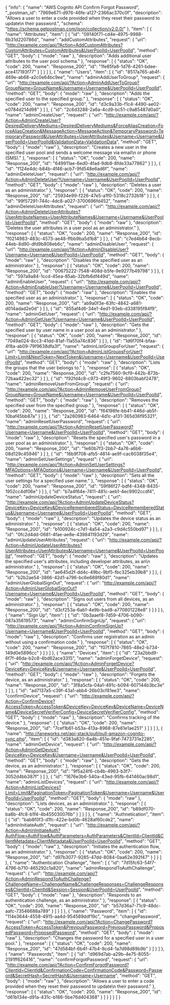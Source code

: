 {
  "info": {
    "name": "AWS Cognito API Confirm Forgot Password",
    "_postman_id": "7969e671-d976-46fe-a127-2366ac370c0f",
    "description": "Allows a user to enter a code provided when they reset their password to update\n            their password.",
    "schema": "https://schema.getpostman.com/json/collection/v2.0.0/"
  },
  "item": [
    {
      "name": "Attributes",
      "item": [
        {
          "id": "09140f71-cd4e-4975-9988-6b31d220786d",
          "name": "addCustomAttributes",
          "request": {
            "url": "http://example.com/api/?Action=AddCustomAttributes?CustomAttributes=CustomAttributes&UserPoolId=UserPoolId",
            "method": "GET",
            "body": {
              "mode": "raw"
            },
            "description": "Adds additional user attributes to the user pool schema."
          },
          "response": [
            {
              "status": "OK",
              "code": 200,
              "name": "Response_200",
              "id": "1fe85fa8-1d76-4261-bdee-ace417193f77"
            }
          ]
        }
      ]
    },
    {
      "name": "Users",
      "item": [
        {
          "id": "8517a765-ab4f-469e-ab68-a2c0e64bc9ee",
          "name": "adminAddUserToGroup",
          "request": {
            "url": "http://example.com/api/?Action=AdminAddUserToGroup?GroupName=GroupName&Username=Username&UserPoolId=UserPoolId",
            "method": "GET",
            "body": {
              "mode": "raw"
            },
            "description": "Adds the specified user to the specified group."
          },
          "response": [
            {
              "status": "OK",
              "code": 200,
              "name": "Response_200",
              "id": "d3c9a33b-f1c4-4490-ae02-e0784d214d98"
            }
          ]
        },
        {
          "id": "2c6d3288-2a6a-4cd9-bc51-c9a85487d0a0",
          "name": "adminCreateUser",
          "request": {
            "url": "http://example.com/api/?Action=AdminCreateUser?DesiredDeliveryMediums=DesiredDeliveryMediums&ForceAliasCreation=ForceAliasCreation&MessageAction=MessageAction&TemporaryPassword=TemporaryPassword&UserAttributes=UserAttributes&Username=Username&UserPoolId=UserPoolId&ValidationData=ValidationData",
            "method": "GET",
            "body": {
              "mode": "raw"
            },
            "description": "Creates a new user in the specified user pool and sends a welcome message via email\n            or phone (SMS)."
          },
          "response": [
            {
              "status": "OK",
              "code": 200,
              "name": "Response_200",
              "id": "649911ae-6ed0-4fad-9db8-8fde33a77862"
            }
          ]
        },
        {
          "id": "f124e4dc-b84b-4f46-acb7-9fd548e6ad6f",
          "name": "adminDeleteUser",
          "request": {
            "url": "http://example.com/api/?Action=AdminDeleteUser?Username=Username&UserPoolId=UserPoolId",
            "method": "GET",
            "body": {
              "mode": "raw"
            },
            "description": "Deletes a user as an administrator."
          },
          "response": [
            {
              "status": "OK",
              "code": 200,
              "name": "Response_200",
              "id": "25934e99-f226-47e5-a1f0-5318c2732b18"
            }
          ]
        },
        {
          "id": "99f57291-744c-4dc8-a027-3700696fd452",
          "name": "adminDeleteUserAttributes",
          "request": {
            "url": "http://example.com/api/?Action=AdminDeleteUserAttributes?UserAttributeNames=UserAttributeNames&Username=Username&UserPoolId=UserPoolId",
            "method": "GET",
            "body": {
              "mode": "raw"
            },
            "description": "Deletes the user attributes in a user pool as an administrator."
          },
          "response": [
            {
              "status": "OK",
              "code": 200,
              "name": "Response_200",
              "id": "f0214983-483c-4573-ae48-ffbb9ba5d1b8"
            }
          ]
        },
        {
          "id": "c7ed4b64-8ecb-44eb-8d90-dfd9b808eb6c",
          "name": "adminDisableUser",
          "request": {
            "url": "http://example.com/api/?Action=AdminDisableUser?Username=Username&UserPoolId=UserPoolId",
            "method": "GET",
            "body": {
              "mode": "raw"
            },
            "description": "Disables the specified user as an administrator."
          },
          "response": [
            {
              "status": "OK",
              "code": 200,
              "name": "Response_200",
              "id": "00675222-7548-408d-b5fe-9e9277b49798"
            }
          ]
        },
        {
          "id": "597a9a84-1ccd-45ea-85ab-32bfb6df449d",
          "name": "adminEnableUser",
          "request": {
            "url": "http://example.com/api/?Action=AdminEnableUser?Username=Username&UserPoolId=UserPoolId",
            "method": "GET",
            "body": {
              "mode": "raw"
            },
            "description": "Enables the specified user as an administrator."
          },
          "response": [
            {
              "status": "OK",
              "code": 200,
              "name": "Response_200",
              "id": "ab9a0f3e-63fc-4842-a681-d014adad2e0d"
            }
          ]
        },
        {
          "id": "855af4d6-34e1-4ed1-93eb-d338195f84f9",
          "name": "adminGetUser",
          "request": {
            "url": "http://example.com/api/?Action=AdminGetUser?Username=Username&UserPoolId=UserPoolId",
            "method": "GET",
            "body": {
              "mode": "raw"
            },
            "description": "Gets the specified user by user name in a user pool as an administrator."
          },
          "response": [
            {
              "status": "OK",
              "code": 200,
              "name": "Response_200",
              "id": "7049a024-8cc3-41dd-81af-11a55a74c836"
            }
          ]
        },
        {
          "id": "1d6f70f4-bfaa-4f8a-ab09-79f9638dfa3f",
          "name": "adminListGroupsForUser",
          "request": {
            "url": "http://example.com/api/?Action=AdminListGroupsForUser?Limit=Limit&NextToken=NextToken&Username=Username&UserPoolId=UserPoolId",
            "method": "GET",
            "body": {
              "mode": "raw"
            },
            "description": "Lists the groups that the user belongs to."
          },
          "response": [
            {
              "status": "OK",
              "code": 200,
              "name": "Response_200",
              "id": "c2fe7560-9cf9-442b-873b-72baa422ec32"
            }
          ]
        },
        {
          "id": "f92fd4c8-c973-49f3-9602-8803babf2478",
          "name": "adminRemoveUserFromGroup",
          "request": {
            "url": "http://example.com/api/?Action=AdminRemoveUserFromGroup?GroupName=GroupName&Username=Username&UserPoolId=UserPoolId",
            "method": "GET",
            "body": {
              "mode": "raw"
            },
            "description": "Removes the specified user from the specified group."
          },
          "response": [
            {
              "status": "OK",
              "code": 200,
              "name": "Response_200",
              "id": "f64198fe-bb41-446d-ab5f-10baf45bb87a"
            }
          ]
        },
        {
          "id": "2a260983-6464-4d1c-a131-365d36f95321",
          "name": "adminResetUserPassword",
          "request": {
            "url": "http://example.com/api/?Action=AdminResetUserPassword?Username=Username&UserPoolId=UserPoolId",
            "method": "GET",
            "body": {
              "mode": "raw"
            },
            "description": "Resets the specified user's password in a user pool as an administrator."
          },
          "response": [
            {
              "status": "OK",
              "code": 200,
              "name": "Response_200",
              "id": "1e60b7f3-2bb7-4a78-a6b6-08d129c45946"
            }
          ]
        },
        {
          "id": "16b9f708-afb5-4814-ae9f-cac6038f35e4",
          "name": "adminSetUserSettings",
          "request": {
            "url": "http://example.com/api/?Action=AdminSetUserSettings?MFAOptions=MFAOptions&Username=Username&UserPoolId=UserPoolId",
            "method": "GET",
            "body": {
              "mode": "raw"
            },
            "description": "Sets all the user settings for a specified user name."
          },
          "response": [
            {
              "status": "OK",
              "code": 200,
              "name": "Response_200",
              "id": "59f86f27-bdf4-4348-8435-1952cc4df06e"
            }
          ]
        },
        {
          "id": "b7a4f64e-7411-481c-aeb1-4ec9902ccdf4",
          "name": "adminUpdateDeviceStatus",
          "request": {
            "url": "http://example.com/api/?Action=AdminUpdateDeviceStatus?DeviceKey=DeviceKey&DeviceRememberedStatus=DeviceRememberedStatus&Username=Username&UserPoolId=UserPoolId",
            "method": "GET",
            "body": {
              "mode": "raw"
            },
            "description": "Updates the device status as an administrator."
          },
          "response": [
            {
              "status": "OK",
              "code": 200,
              "name": "Response_200",
              "id": "b100924c-c7d1-4a54-a2a3-c9d4c550bd97"
            }
          ]
        },
        {
          "id": "0fc2d4dd-0681-4fae-ae8e-439841193d29",
          "name": "adminUpdateUserAttributes",
          "request": {
            "url": "http://example.com/api/?Action=AdminUpdateUserAttributes?UserAttributes=UserAttributes&Username=Username&UserPoolId=UserPoolId",
            "method": "GET",
            "body": {
              "mode": "raw"
            },
            "description": "Updates the specified user's attributes, including developer attributes, as an\n            administrator."
          },
          "response": [
            {
              "status": "OK",
              "code": 200,
              "name": "Response_200",
              "id": "ae645d2f-dd4c-49bc-9bf5-fbc325eb39b8"
            }
          ]
        },
        {
          "id": "b2b2ae54-3866-42d1-a796-bc6e688f80d1",
          "name": "adminUserGlobalSignOut",
          "request": {
            "url": "http://example.com/api/?Action=AdminUserGlobalSignOut?Username=Username&UserPoolId=UserPoolId",
            "method": "GET",
            "body": {
              "mode": "raw"
            },
            "description": "Signs out users from all devices, as an administrator."
          },
          "response": [
            {
              "status": "OK",
              "code": 200,
              "name": "Response_200",
              "id": "d3cf253a-6ab1-4e9b-bad8-a770801228e8"
            }
          ]
        }
      ]
    },
    {
      "name": "Sign Up",
      "item": [
        {
          "id": "0b3aaef8-7d59-4706-b090-087a35619573",
          "name": "adminConfirmSignUp",
          "request": {
            "url": "http://example.com/api/?Action=AdminConfirmSignUp?Username=Username&UserPoolId=UserPoolId",
            "method": "GET",
            "body": {
              "mode": "raw"
            },
            "description": "Confirms user registration as an admin without using a confirmation code."
          },
          "response": [
            {
              "status": "OK",
              "code": 200,
              "name": "Response_200",
              "id": "f07f7810-7865-48e2-b734-149d0e5896cc"
            }
          ]
        }
      ]
    },
    {
      "name": "Devices",
      "item": [
        {
          "id": "23a2bbd9-6f7f-46da-b2c8-4bd62ace3315",
          "name": "adminForgetDevice",
          "request": {
            "url": "http://example.com/api/?Action=AdminForgetDevice?DeviceKey=DeviceKey&Username=Username&UserPoolId=UserPoolId",
            "method": "GET",
            "body": {
              "mode": "raw"
            },
            "description": "Forgets the device, as an administrator."
          },
          "response": [
            {
              "status": "OK",
              "code": 200,
              "name": "Response_200",
              "id": "3f8a5cfa-04a1-491c-b094-607144b3bc3e"
            }
          ]
        },
        {
          "id": "ad7137a5-c39f-43a1-abb4-26b03cf81ee3",
          "name": "confirmDevice",
          "request": {
            "url": "http://example.com/api/?Action=ConfirmDevice?AccessToken=AccessToken&DeviceKey=DeviceKey&DeviceName=DeviceName&DeviceSecretVerifierConfig=DeviceSecretVerifierConfig",
            "method": "GET",
            "body": {
              "mode": "raw"
            },
            "description": "Confirms tracking of the device."
          },
          "response": [
            {
              "status": "OK",
              "code": 200,
              "name": "Response_200",
              "id": "7cef1b61-b53a-413a-8968-87e61e1ae251"
            }
          ]
        }
      ]
    },
    {
      "name": "http://laneworks.net/api-stack/pull/pull-amazon-cognito-sync.php",
      "item": [
        {
          "id": "d383a820-6a4b-451e-9faf-7473731e2285",
          "name": "adminGetDevice",
          "request": {
            "url": "http://example.com/api/?Action=AdminGetDevice?DeviceKey=DeviceKey&Username=Username&UserPoolId=UserPoolId",
            "method": "GET",
            "body": {
              "mode": "raw"
            },
            "description": "Gets the device, as an administrator."
          },
          "response": [
            {
              "status": "OK",
              "code": 200,
              "name": "Response_200",
              "id": "9f5a24f6-cb4b-4963-b3f7-3052d4bb387f"
            }
          ]
        },
        {
          "id": "1676e3b6-540a-43ed-95fb-641460ac98d1",
          "name": "adminListDevices",
          "request": {
            "url": "http://example.com/api/?Action=AdminListDevices?Limit=Limit&PaginationToken=PaginationToken&Username=Username&UserPoolId=UserPoolId",
            "method": "GET",
            "body": {
              "mode": "raw"
            },
            "description": "Lists devices, as an administrator."
          },
          "response": [
            {
              "status": "OK",
              "code": 200,
              "name": "Response_200",
              "id": "b89df070-ba8b-4fc8-b1f4-4b455030076b"
            }
          ]
        }
      ]
    },
    {
      "name": "Authnetication",
      "item": [
        {
          "id": "bab8f0f3-d1fc-422e-bd0b-4628af60cde2",
          "name": "adminInitiateAuth",
          "request": {
            "url": "http://example.com/api/?Action=AdminInitiateAuth?AuthFlow=AuthFlow&AuthParameters=AuthParameters&ClientId=ClientId&ClientMetadata=ClientMetadata&UserPoolId=UserPoolId",
            "method": "GET",
            "body": {
              "mode": "raw"
            },
            "description": "Initiates the authentication flow, as an administrator."
          },
          "response": [
            {
              "status": "OK",
              "code": 200,
              "name": "Response_200",
              "id": "d97b3077-9285-47dd-8084-0aa62e392f47"
            }
          ]
        }
      ]
    },
    {
      "name": "Authentication Challenge",
      "item": [
        {
          "id": "7d15fc63-54f7-4796-b710-465292c1a820",
          "name": "adminRespondToAuthChallenge",
          "request": {
            "url": "http://example.com/api/?Action=AdminRespondToAuthChallenge?ChallengeName=ChallengeName&ChallengeResponses=ChallengeResponses&ClientId=ClientId&Session=Session&UserPoolId=UserPoolId",
            "method": "GET",
            "body": {
              "mode": "raw"
            },
            "description": "Responds to an authentication challenge, as an administrator."
          },
          "response": [
            {
              "status": "OK",
              "code": 200,
              "name": "Response_200",
              "id": "b57d36a7-71c9-48dc-aafc-73546688a789"
            }
          ]
        }
      ]
    },
    {
      "name": "Password",
      "item": [
        {
          "id": "114e3644-4558-4915-aa4d-954589ddf19c",
          "name": "changePassword",
          "request": {
            "url": "http://example.com/api/?Action=ChangePassword?AccessToken=AccessToken&PreviousPassword=PreviousPassword&ProposedPassword=ProposedPassword",
            "method": "GET",
            "body": {
              "mode": "raw"
            },
            "description": "Changes the password for a specified user in a user pool."
          },
          "response": [
            {
              "status": "OK",
              "code": 200,
              "name": "Response_200",
              "id": "47d584bf-6b4f-47b4-8cd4-1a7d98d89b9b"
            }
          ]
        }
      ]
    },
    {
      "name": "Passwords",
      "item": [
        {
          "id": "d969d7ab-a29b-4e75-8055-2191ff626416",
          "name": "confirmForgotPassword",
          "request": {
            "url": "http://example.com/api/?Action=ConfirmForgotPassword?ClientId=ClientId&ConfirmationCode=ConfirmationCode&Password=Password&SecretHash=SecretHash&Username=Username",
            "method": "GET",
            "body": {
              "mode": "raw"
            },
            "description": "Allows a user to enter a code provided when they reset their password to update\n            their password."
          },
          "response": [
            {
              "status": "OK",
              "code": 200,
              "name": "Response_200",
              "id": "d61b134e-d91a-431c-b186-5be76d404368"
            }
          ]
        }
      ]
    }
  ]
}